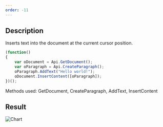```yaml
---
order: -11
---
```


## Description

Inserts text into the document at the current cursor position.

<!-- This code snippet is shown in the screenshot. -->

<!-- eslint-skip -->

``` ts
(function()
{
    var oDocument = Api.GetDocument();
    var oParagraph = Api.CreateParagraph();
    oParagraph.AddText("Hello world!");
    oDocument.InsertContent([oParagraph]);
})();
```

Methods used: GetDocument, CreateParagraph, AddText, InsertContent

## Result

![Chart](/assets/images/plugins/macro-window.png)
